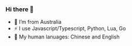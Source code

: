 ### Hi there 👋

- 🔭 I’m from Australia
- ⚡ I use Javascript/Typescript, Python, Lua, Go
- 🌱 My human lanuages: Chinese and English


<!--
**dcai/dcai** is a ✨ _special_ ✨ repository because its `README.md` (this file) appears on your GitHub profile.

Here are some ideas to get you started:

- 🔭 I’m currently working on ...
- 🌱 I’m currently learning ...
- 👯 I’m looking to collaborate on ...
- 🤔 I’m looking for help with ...
- 💬 Ask me about ...
- 📫 How to reach me: ...
- 😄 Pronouns: ...
- ⚡ Fun fact: ...
-->
